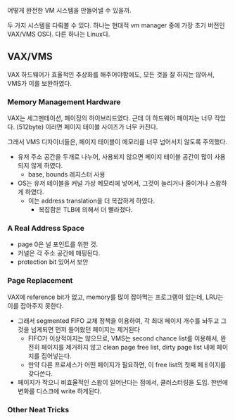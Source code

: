 어떻게 완전한 VM 시스템을 만들어낼 수 있을까.

두 가지 시스템을 다뤄볼 수 있다. 
하나는 현대적 vm manager 중에 가장 초기 버전인 VAX/VMS OS다. 
다른 하나는 Linux다. 
## VAX/VMS
VAX 하드웨어가 효율적인 추상화를 해주어야함에도, 모든 것을 잘 하지는 않아서, VMS가 이를 보완하였다. 
### Memory Management Hardware
VAX는 세그멘테이션, 페이징의 하이브리드였다. 
근데 이 하드웨어 페이지는 너무 작았다. (512byte) 이러면 페이지 테이블 사이즈가 너무 커진다. 

그래서 VMS 디자이너들은, 페이지 테이블이 메모리를 너무 넘어서지 않도록 주의했다. 
- 유저 주소 공간을 두개로 나누어, 사용되지 않으면 페이지 테이블 공간이 많이 사용되지 않게 하였다.
  - base, bounds 레지스터 사용
- OS는 유저 테이블을 커널 가상 메모리에 넣어서, 그것이 늘리거나 줄이거나 스왑하게 하였다. 
  - 이는 address translation을 더 복잡하게 하였다. 
    - 복잡함은 TLB에 의해서 더 빨라졌다. 
### A Real Address Space
- page 0은 널 포인트를 위한 것.
- 커널은 각 주소 공간에 매핑된다. 
- protection bit 있어서 보안

### Page Replacement
VAX에 reference bit가 없고, memory를 많이 잡아먹는 프로그램이 있는데, LRU는 이를 잡아주지 못한다. 
- 그래서 segmented FIFO 교체 정책을 이용하여, 각 최대 페이지 개수를 놔두고 그것을 넘게되면 먼저 들어왔던 페이지는 제거된다
  - FIFO가 이상적이지는 않으므로, VMS는 second chance list를 이용해서, 완전히 페이지를 제거하지 않고 clean page free list, dirty page list 내에 페이지를 집어넣는다.
  - 만약 다른 프로세스가 어떤 페이지가 필요하면, 이 free list의 첫째 페ㅐ이지를 갖다쓴다.
- 페이지가 작으니 비효율적인 스왑이 일어난다는 점에서, 클러스터링을 도입. 한번에 변화를 디스크에 write 하게된다. 

### Other Neat Tricks
